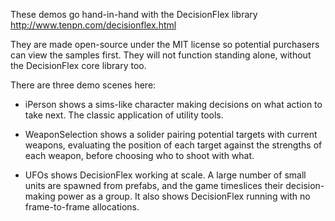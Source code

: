 These demos go hand-in-hand with the DecisionFlex library http://www.tenpn.com/decisionflex.html

They are made open-source under the MIT license so potential purchasers can view the samples first. They will not function standing alone, without the DecisionFlex core library too.

There are three demo scenes here:

- iPerson shows a sims-like character making decisions on what action to take next. The classic application of utility tools.

- WeaponSelection shows a solider pairing potential targets with current weapons, evaluating the position of each target against the strengths of each weapon, before choosing who to shoot with what.

- UFOs shows DecisionFlex working at scale. A large number of small units are spawned from prefabs, and the game timeslices their decision-making power as a group. It also shows DecisionFlex running with no frame-to-frame allocations.